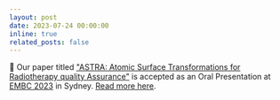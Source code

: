```yaml
---
layout: post
date: 2023-07-24 00:00:00
inline: true
related_posts: false
---
```


:scroll: Our paper titled ["ASTRA: Atomic Surface Transformations for Radiotherapy quality Assurance"](https://ieeexplore.ieee.org/abstract/document/10341062) is accepted as an Oral Presentation at [EMBC 2023](http://embc.embs.org/2023/) in Sydney. [Read more here](../_projects/2023-embc-astra.md).